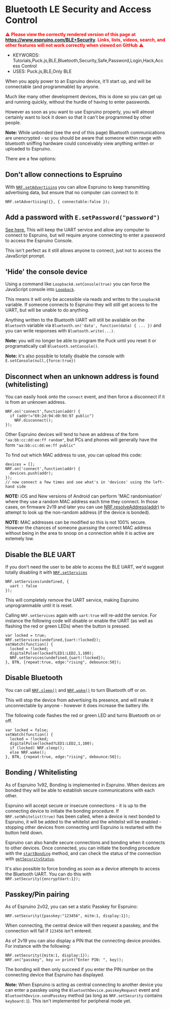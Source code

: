 <!--- Copyright (c) 2016 Gordon Williams, Pur3 Ltd. See the file LICENSE for copying permission. -->
Bluetooth LE Security and Access Control
=========================================

<span style="color:red">:warning: **Please view the correctly rendered version of this page at https://www.espruino.com/BLE+Security. Links, lists, videos, search, and other features will not work correctly when viewed on GitHub** :warning:</span>

* KEYWORDS: Tutorials,Puck.js,BLE,Bluetooth,Security,Safe,Password,Login,Hack,Access Control
* USES: Puck.js,BLE,Only BLE

When you apply power to an Espruino device, it'll
start up, and will be connectable (and programmable) by anyone.

Much like many other development devices, this is done so you can get up and
running quickly, without the hurdle of having to enter passwords.

However as soon as you want to use Espruino properly, you will almost certainly
want to lock it down so that it can't be programmed by other people.

**Note:** While unbonded (see the end of this page) Bluetooth communications
are unencrypted - so you should be aware that someone within range with
bluetooth sniffing hardware could conceivably view anything written or
uploaded to Espruino.

There are a few options:

## Don't allow connections to Espruino

With [`NRF.setAdvertising`](http://www.espruino.com/Reference#l_NRF_setAdvertising)
you can allow Espruino to keep transmitting advertising data, but ensure that no
computer can connect to it:

```JS
NRF.setAdvertising({}, { connectable:false });
```

## Add a password with `E.setPassword("password")`

[See here.](http://www.espruino.com/Reference#l_E_setPassword) This will keep
the UART service and allow any computer to connect to Espruino, but will require
anyone connecting to enter a password to access the Espruino Console.

This isn't perfect as it still allows anyone to connect, just not to access
the JavaScript prompt.


## 'Hide' the console device

Using a command like `LoopbackA.setConsole(true)` you can force the JavaScript
console into [`Loopback`](http://www.espruino.com/Reference#l__global_LoopbackA).

This means it will only be accessible via reads and writes to the `LoopbackB`
variable. If someone connects to Espruino they will still get access to the UART,
but will be unable to do anything.

Anything written to the Bluetooth UART will still be available on the `Bluetooth`
variable via `Bluetooth.on('data', function(data) { ... })` and you can write
responses with `Bluetooth.write(...)`.

**Note:** you will no longer be able to program the Puck until you reset it
or programatically call `Bluetooth.setConsole()`.

**Note:** it's also possible to totally disable the console with `E.setConsole(null,{force:true})`


## Disconnect when an unknown address is found (whitelisting)

You can easily hook onto the `connect` event, and then force a disconnect if
it is from an unknown address.

```JS
NRF.on('connect',function(addr) {
  if (addr!="69:2d:94:d0:9d:97 public")
    NRF.disconnect();
});
```

Other Espruino devices will tend to have an address of the form `"aa:bb:cc:dd:ee:ff random"`,
but PCs and phones will generally have the form `"aa:bb:cc:dd:ee:ff public"`

To find out which MAC address to use, you can upload this code:

```JS
devices = [];
NRF.on('connect',function(addr) {
  devices.push(addr);
});
// now connect a few times and see what's in 'devices' using the left-hand side
```

**NOTE:** iOS and New versions of Android can perform 'MAC randomisation' where they
use a random MAC address each time they connect. In those cases, on firmware 2v19 and
later you can use [NRF.resolveAddress(addr)](http://www.espruino.com/Reference#l_NRF_resolveAddress)
to attempt to look up the non-random address (if the device is bonded).

**NOTE:** MAC addresses can be modified so this is not 100% secure. However
the chances of someone *guessing* the correct MAC address without being in the
area to snoop on a connection while it is active are extemely low.


## Disable the BLE UART

If you don't need the user to be able to access the BLE UART, we'd suggest
totally disabling it with [`NRF.setServices`](http://www.espruino.com/Reference#l_NRF_setServices)

```JS
NRF.setServices(undefined, {
  uart : false
});
```

This will completely remove the UART service, making Espruino unprogrammable
until it is reset.

Calling `NRF.setServices` again with `uart:true` will re-add the service. For
instance the following code will disable or enable the UART (as well as flashing
the red or green LEDs) when the button is pressed.

```JS
var locked = true;
NRF.setServices(undefined,{uart:!locked}­);
setWatch(function() {
  locked = !locked;
  digitalPulse(locked?LED1:LED2,1,100);
  NRF.setServices(undefined,{uart:!locked}­);
}, BTN, {repeat:true, edge:"rising", debounce:50});
```


## Disable Bluetooth

You can call [`NRF.sleep()`](http://www.espruino.com/Reference#l_NRF_sleep) and
[`NRF.wake()`](http://www.espruino.com/Reference#l_NRF_wake) to turn Bluetooth
off or on.

This will stop the device from advertising its presence, and will make it
unconnectable by anyone - however it does increase the battery life.

The following code flashes the red or green LED and turns Bluetooth on or
off.

```JS
var locked = false;
setWatch(function() {
  locked = !locked;
  digitalPulse(locked?LED1:LED2,1,100);
  if (locked) NRF.sleep();
  else NRF.wake();
}, BTN, {repeat:true, edge:"rising", debounce:50});
```


## Bonding / Whitelisting

As of Espruino 1v92, Bonding is implemented in Espruino. When devices
are bonded they will be able to establish secure communications with each
other.

Espruino will accept secure or insecure connections - it is up to the
connecting device to initiate the bonding procedure. If
`NRF.setWhitelist(true)` has been called, when a device is next
bonded to Espruino, it will be added to the whitelist and the whitelist
will be enabled - stopping other devices from connecting until
Espruino is restarted with the button held down.

Espruino can also handle secure connections and bonding when it connects to other
devices. Once connected, you can initiate the bonding procedure with the
[`startBonding`](http://www.espruino.com/Reference#l_BluetoothRemoteGATTServer_startBonding)
method, and can check the status of the connection with
[`getSecurityStatus`](http://www.espruino.com/Reference#l_BluetoothRemoteGATTServer_getSecurityStatus).

It's also possible to force bonding as soon as a device attempts to access the
Bluetooth UART. You can do this with `NRF.setSecurity({encryptUart:1});`

## Passkey/Pin pairing

As of Espruino 2v02, you can set a static Passkey for Espruino:

```JS
NRF.setSecurity({passkey:"123456", mitm:1, display:1});
```

When connecting, the central device will then request a passkey, and
the connection will fail if `123456` isn't entered.

As of 2v19 you can also display a PIN that the connecting device provides. For instance
with the following:

```JS
NRF.setSecurity({mitm:1, display:1});
NRF.on("passkey", key => print("Enter PIN: ", key));
```

The bonding will then only succeed if you enter the PIN number on the connecting
device that Espruino has displayed.


**Note:** When Espruino is acting as central connecting to another device you can
enter a passkey using the `BluetoothDevice.passkeyRequest` event and
`BluetoothDevice.sendPasskey` method (as long as `NRF.setSecurity`
contains `keyboard:1`). This isn't implemented for peripheral mode yet.

